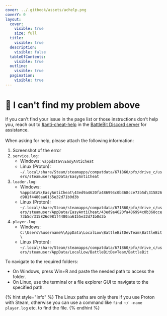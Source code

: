 ```yaml
---
cover: ../.gitbook/assets/achelp.png
coverY: 0
layout:
  cover:
    visible: true
    size: full
  title:
    visible: true
  description:
    visible: false
  tableOfContents:
    visible: true
  outline:
    visible: true
  pagination:
    visible: true
---
```


# 🤨 I can't find my problem above

If you can't find your issue in the page list or those instructions don't help you, reach out to [#anti-cheat-help](https://discord.com/channels/303681520202285057/1023557300214050968) in the [BattleBit Discord server](https://discord.com/battlebit) for assistance.\
\
When asking for help, please attach the following information:

1. Screenshot of the error
2. `service.log`:
   - Windows: `%appdata%\EasyAntiCheat`
   - Linux (Proton): `~/.local/share/Steam/steamapps/compatdata/671860/pfx/drive_c/users/steamuser/AppData/EasyAntiCheat`
3. `loader.log`:
   - Windows: `%appdata%\EasyAntiCheat\43ed9a4620fa486994c0b368cce73b5d\315826d981f4480aa6155e32d71b0d3b`
   - Linux (Proton): `~/.local/share/Steam/steamapps/compatdata/671860/pfx/drive_c/users/steamuser/AppData/EasyAntiCheat/43ed9a4620fa486994c0b368cce73b5d/315826d981f4480aa6155e32d71b0d3b`
4. `player.log`:
   - Windows: `C:\Users\%username%\AppData\LocalLow\BattleBitDevTeam\BattleBit\`
   - Linux (Proton): `~/.local/share/Steam/steamapps/compatdata/671860/pfx/drive_c/users/steamuser/AppData/LocalLow/BattleBitDevTeam/BattleBit`

To navigate to the required folders:
- On Windows, press Win+R and paste the needed path to access the folder.
- On Linux, use the terminal or a file explorer GUI to navigate to the specified path.

{% hint style="info" %}
The Linux paths are only there if you use Proton with Steam, otherwise you can use a command like `find ~/ -name player.log` etc. to find the file.
{% endhint %}